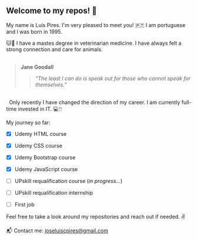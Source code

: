 ## Welcome to my repos! 👐

My name is Luís Pires. I'm very pleased to meet you!
🇵🇹 I am portuguese and I was born in 1995.

🐱🐶 I have a mastes degree in veterinarian medicine. I have always felt a strong connection and care for animals.
\
&nbsp;

> **Jane Goodall**
>
>> *“The least I can do is speak out for those who cannot speak for themselves.”*  

\
&nbsp;
Only recently I have changed the direction of my career. 
I am currently full-time invested in IT. 💻🖱️

My journey so far:
- [x] Udemy HTML course
- [x] Udemy CSS course
- [x] Udemy Bootstrap course
- [x] Udemy JavaScript course 
- [ ] UPskill requalification course (*in progress...*)
- [ ] UPskill requalification internship
- [ ] First job



Feel free to take a look around my repositories and reach out if needed. ✌

📬 Contact me: joseluiscpires@gmail.com

<!--
**Luis-Pires/Luis-Pires** is a ✨ _special_ ✨ repository because its `README.md` (this file) appears on your GitHub profile.

Here are some ideas to get you started:

- 🔭 I’m currently working on ...
- 🌱 I’m currently learning ...
- 👯 I’m looking to collaborate on ...
- 🤔 I’m looking for help with ...
- 💬 Ask me about ...
- 📫 How to reach me: ...
- 😄 Pronouns: ...
- ⚡ Fun fact: ...
-->
